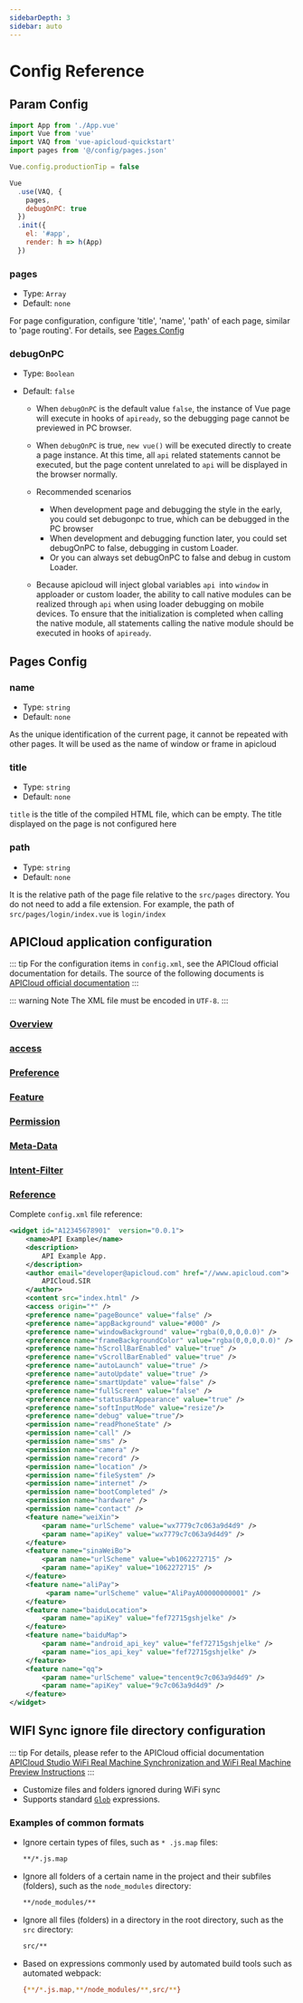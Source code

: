 ```yaml
---
sidebarDepth: 3
sidebar: auto
---
```


# Config Reference

## Param Config

  ```js {4,10,11}
  import App from './App.vue'
  import Vue from 'vue'
  import VAQ from 'vue-apicloud-quickstart'
  import pages from '@/config/pages.json'

  Vue.config.productionTip = false

  Vue
    .use(VAQ, {
      pages,
      debugOnPC: true
    })
    .init({
      el: '#app',
      render: h => h(App)
    })
  ```

### pages

- Type: `Array`
- Default: `none`

For page configuration, configure 'title', 'name', 'path' of each page, similar to 'page routing'. For details, see [Pages Config](#pages-config)

### debugOnPC

- Type: `Boolean`
- Default: `false`

  - When `debugOnPC` is the default value `false`, the instance of Vue page will execute in hooks of `apiready`, so the debugging page cannot be previewed in PC browser.
  - When `debugOnPC` is true, `new vue()` will be executed directly to create a page instance. At this time, all `api` related statements cannot be executed, but the page content unrelated to `api` will be displayed in the browser normally.

  - Recommended scenarios
    - When development page and debugging the style in the early, you could set debugonpc to true, which can be debugged in the PC browser
    - When development and debugging function later, you could set debugOnPC to false, debugging in custom Loader.
    - Or you can always set debugOnPC to false and debug in custom Loader.
  - Because apicloud will inject global variables `api `into `window` in apploader or custom loader, the ability to call native modules can be realized through `api` when using loader debugging on mobile devices. To ensure that the initialization is completed when calling the native module, all statements calling the native module should be executed in hooks of `apiready`.

## Pages Config

### name

- Type: `string`
- Default: `none`

As the unique identification of the current page, it cannot be repeated with other pages. It will be used as the name of window or frame in apicloud

### title

- Type: `string`
- Default: `none`

`title` is the title of the compiled HTML file, which can be empty. The title displayed on the page is not configured here

### path

- Type: `string`
- Default: `none`

It is the relative path of the page file relative to the `src/pages` directory. You do not need to add a file extension. For example, the path of `src/pages/login/index.vue` is `login/index`

## APICloud application configuration

::: tip
For the configuration items in `config.xml`, see the APICloud official documentation for details. The source of the following documents is [APICloud official documentation](https://docs.apicloud.com/Dev-Guide/app-config-manual)
:::

:::  warning Note
The XML file must be encoded in `UTF-8`.
:::

### [Overview](https://docs.apicloud.com/Dev-Guide/app-config-manual#1)
### [access](https://docs.apicloud.com/Dev-Guide/app-config-manual#3-1)
### [Preference](https://docs.apicloud.com/Dev-Guide/app-config-manual#4)
### [Feature](https://docs.apicloud.com/Dev-Guide/app-config-manual#15)
### [Permission](https://docs.apicloud.com/Dev-Guide/app-config-manual#22)
### [Meta-Data](https://docs.apicloud.com/Dev-Guide/app-config-manual#35-1)
### [Intent-Filter](https://docs.apicloud.com/Dev-Guide/app-config-manual#35-2)
### [Reference](https://docs.apicloud.com/Dev-Guide/app-config-manual#36)


Complete `config.xml` file reference:

``` xml
<widget id="A12345678901"  version="0.0.1">
    <name>API Example</name>
    <description>
        API Example App.
    </description>
    <author email="developer@apicloud.com" href="//www.apicloud.com">
        APICloud.SIR
    </author>
    <content src="index.html" />
    <access origin="*" />
    <preference name="pageBounce" value="false" />
    <preference name="appBackground" value="#000" />
    <preference name="windowBackground" value="rgba(0,0,0,0.0)" />
    <preference name="frameBackgroundColor" value="rgba(0,0,0,0.0)" />
    <preference name="hScrollBarEnabled" value="true" />
    <preference name="vScrollBarEnabled" value="true" />
    <preference name="autoLaunch" value="true" />
    <preference name="autoUpdate" value="true" />
    <preference name="smartUpdate" value="false" />
    <preference name="fullScreen" value="false" />
    <preference name="statusBarAppearance" value="true" />
    <preference name="softInputMode" value="resize"/>
    <preference name="debug" value="true"/>
    <permission name="readPhoneState" />
    <permission name="call" />
    <permission name="sms" />
    <permission name="camera" />
    <permission name="record" />
    <permission name="location" />
    <permission name="fileSystem" />
    <permission name="internet" />
    <permission name="bootCompleted" />
    <permission name="hardware" />
    <permission name="contact" />
    <feature name="weiXin">
        <param name="urlScheme" value="wx7779c7c063a9d4d9" />
        <param name="apiKey" value="wx7779c7c063a9d4d9" />
    </feature>
    <feature name="sinaWeiBo">
        <param name="urlScheme" value="wb1062272715" />
        <param name="apiKey" value="1062272715" />
    </feature>
    <feature name="aliPay">
         <param name="urlScheme" value="AliPayA00000000001" />
    </feature>
    <feature name="baiduLocation">
        <param name="apiKey" value="fef72715gshjelke" />
    </feature>
    <feature name="baiduMap">
        <param name="android_api_key" value="fef72715gshjelke" />
        <param name="ios_api_key" value="fef72715gshjelke" />
    </feature>
    <feature name="qq">
        <param name="urlScheme" value="tencent9c7c063a9d4d9" />
        <param name="apiKey" value="9c7c063a9d4d9" />
    </feature>
</widget>
```
## WIFI Sync ignore file directory configuration

::: tip
For details, please refer to the APICloud official documentation [APICloud Studio WiFi Real Machine Synchronization and WiFi Real Machine Preview Instructions](https://docs.apicloud.com/Dev-Tools/wifi-debug)
::: 

- Customize files and folders ignored during WiFi sync
- Supports standard [`Glob`](https://github.com/isaacs/node-glob#glob-primer) expressions.

### Examples of common formats

- Ignore certain types of files, such as `* .js.map` files:

  ``` bash
  **/*.js.map
  ```

- Ignore all folders of a certain name in the project and their subfiles (folders), such as the `node_modules` directory:

  ``` bash
  **/node_modules/**
  ```

- Ignore all files (folders) in a directory in the root directory, such as the `src` directory:
  ``` bash
  src/**
  ```
- Based on expressions commonly used by automated build tools such as automated webpack:
  ``` bash
  {**/*.js.map,**/node_modules/**,src/**}
  ```